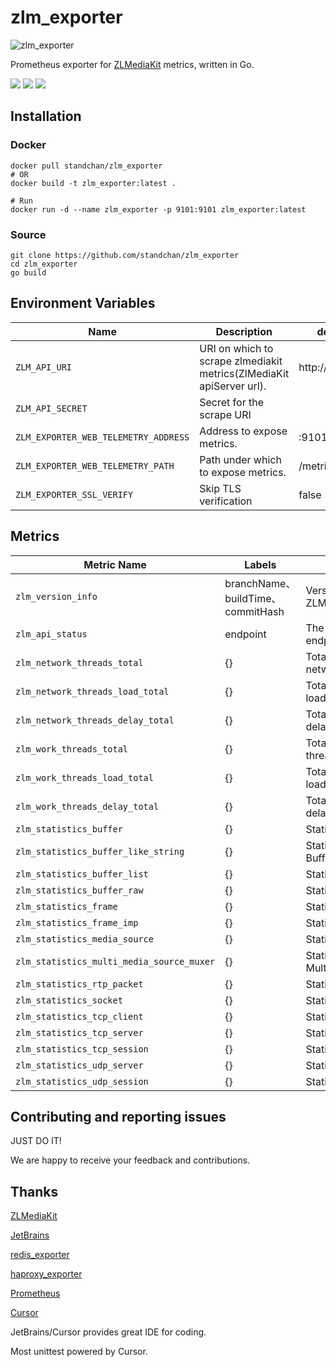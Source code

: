 # zlm_exporter

![zlm_exporter](https://socialify.git.ci/standchan/zlm_exporter/image?language=1&owner=1&name=1&stargazers=1&theme=Light)

Prometheus exporter for [ZLMediaKit](https://github.com/ZLMediaKit/ZLMediaKit) metrics, written in Go.

[![](https://img.shields.io/badge/license-MIT-green.svg)](https://github.com/standchan/zlm_exporter/blob/master/LICENSE)
[![](https://img.shields.io/badge/language-golang-red.svg)](https://en.cppreference.com/)
[![](https://img.shields.io/badge/PRs-welcome-yellow.svg)](https://github.com/standchan/zlm_exporter/pulls)

## Installation

### Docker
```shell
docker pull standchan/zlm_exporter
# OR
docker build -t zlm_exporter:latest .

# Run
docker run -d --name zlm_exporter -p 9101:9101 zlm_exporter:latest

```
### Source
```shell
git clone https://github.com/standchan/zlm_exporter
cd zlm_exporter
go build
```

## Environment Variables


|  Name                      | Description                               | default  |
|-------------------------   |-------------------------------------------|----------|
| `ZLM_API_URI`  | URI on which to scrape zlmediakit metrics(ZlMediaKit apiServer url).       |  http://localhost  |
| `ZLM_API_SECRET`      | Secret for the scrape URI            |        |
| `ZLM_EXPORTER_WEB_TELEMETRY_ADDRESS`| Address to expose metrics. |  :9101 |
| `ZLM_EXPORTER_WEB_TELEMETRY_PATH`| Path under which to expose metrics. |  /metrics |
| `ZLM_EXPORTER_SSL_VERIFY` | Skip TLS verification | false |

## Metrics

| Metric Name                               | Labels                          | Description                      |
|-------------------------------------------|---------------------------------|----------------------------------|
| `zlm_version_info`                        | branchName、buildTime、commitHash | Version info of ZLMediakit       |
| `zlm_api_status`                          | endpoint                        | The status of API endpoint       |
| `zlm_network_threads_total`               | {}                                | Total number of network threads  |
| `zlm_network_threads_load_total`          | {}                                | Total of network threads load    |
| `zlm_network_threads_delay_total`         | {}                                | Total of network threads delay   |
| `zlm_work_threads_total`                  | {}                                | Total number of work threads     |
| `zlm_work_threads_load_total`             | {}                                | Total of work threads load       |
| `zlm_work_threads_delay_total`            | {}                                | Total of work threads delay      |
| `zlm_statistics_buffer`                   | {}                                | Statistics buffer                |
| `zlm_statistics_buffer_like_string`       | {}                                | Statistics BufferLikeString      |
| `zlm_statistics_buffer_list`              | {}                                | Statistics BufferList            |
| `zlm_statistics_buffer_raw`               | {}                                | Statistics BufferRaw             |
| `zlm_statistics_frame`                    | {}                                | Statistics Frame                 |
| `zlm_statistics_frame_imp`                | {}                                | Statistics FrameImp              |
| `zlm_statistics_media_source`             | {}                                | Statistics MediaSource           |
| `zlm_statistics_multi_media_source_muxer` | {}                                | Statistics MultiMediaSourceMuxer |
| `zlm_statistics_rtp_packet`               | {}                                | Statistics RtpPacket             |
| `zlm_statistics_socket`                   | {}                                | Statistics Socket                |
| `zlm_statistics_tcp_client`               | {}                                | Statistics TcpClient             |
| `zlm_statistics_tcp_server`               | {}                                | Statistics TcpServer             |
| `zlm_statistics_tcp_session`              | {}                                | Statistics TcpSession            |
| `zlm_statistics_udp_server`               | {}                                | Statistics UdpServer             |
| `zlm_statistics_udp_session`              | {}                                | Statistics UdpSession            |

## Contributing and reporting issues

JUST DO IT! 

We are happy to receive your feedback and contributions.


## Thanks
[ZLMediaKit](https://github.com/ZLMediaKit/ZLMediaKit)

[JetBrains](https://www.jetbrains.com/)

[redis_exporter](https://github.com/oliver006/redis_exporter)

[haproxy_exporter](https://github.com/prometheus/haproxy_exporter)

[Prometheus](https://prometheus.io/)

[Cursor](https://www.cursor.com/)

JetBrains/Cursor provides great IDE for coding.

Most unittest powered by Cursor.